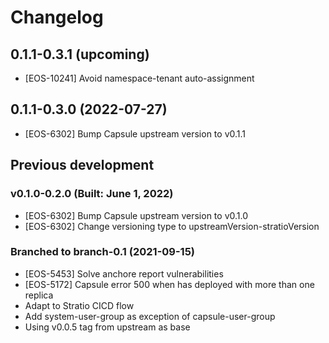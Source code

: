 # Changelog

## 0.1.1-0.3.1 (upcoming)

* [EOS-10241] Avoid namespace-tenant auto-assignment

## 0.1.1-0.3.0 (2022-07-27)

* [EOS-6302] Bump Capsule upstream version to v0.1.1

## Previous development

### v0.1.0-0.2.0 (Built: June 1, 2022)

* [EOS-6302] Bump Capsule upstream version to v0.1.0
* [EOS-6302] Change versioning type to upstreamVersion-stratioVersion

### Branched to branch-0.1 (2021-09-15)

* [EOS-5453] Solve anchore report vulnerabilities
* [EOS-5172] Capsule error 500 when has deployed with more than one replica
* Adapt to Stratio CICD flow
* Add system-user-group as exception of capsule-user-group
* Using v0.0.5 tag from upstream as base
